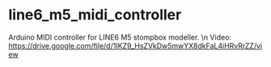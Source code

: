 # line6_m5_midi_controller
Arduino MIDI controller for LINE6 M5 stompbox modeller. \n
Video: https://drive.google.com/file/d/1IKZ9_HsZVkDw5mwYX8dkFaL4iHRvRrZZ/view
